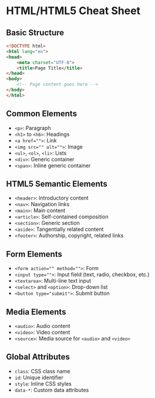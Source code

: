 # HTML/HTML5 Cheat Sheet

## Basic Structure
```html
<!DOCTYPE html>
<html lang="en">
<head>
    <meta charset="UTF-8">
    <title>Page Title</title>
</head>
<body>
    <!-- Page content goes here -->
</body>
</html>
```

## Common Elements
- `<p>`: Paragraph
- `<h1>` to `<h6>`: Headings
- `<a href="">`: Link
- `<img src="" alt="">`: Image
- `<ul>`, `<ol>`, `<li>`: Lists
- `<div>`: Generic container
- `<span>`: Inline generic container

## HTML5 Semantic Elements
- `<header>`: Introductory content
- `<nav>`: Navigation links
- `<main>`: Main content
- `<article>`: Self-contained composition
- `<section>`: Generic section
- `<aside>`: Tangentially related content
- `<footer>`: Authorship, copyright, related links

## Form Elements
- `<form action="" method="">`: Form
- `<input type="">`: Input field (text, radio, checkbox, etc.)
- `<textarea>`: Multi-line text input
- `<select>` and `<option>`: Drop-down list
- `<button type="submit">`: Submit button

## Media Elements
- `<audio>`: Audio content
- `<video>`: Video content
- `<source>`: Media source for `<audio>` and `<video>`

## Global Attributes
- `class`: CSS class name
- `id`: Unique identifier
- `style`: Inline CSS styles
- `data-*`: Custom data attributes